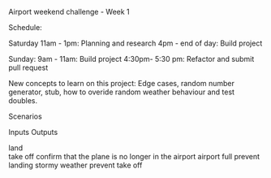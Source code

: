 Airport weekend challenge - Week 1 

Schedule:

Saturday 
11am - 1pm: Planning and research
4pm - end of day: Build project

Sunday: 
9am - 11am: Build project
4:30pm- 5:30 pm: Refactor and submit pull request 

New concepts to learn on this project:
Edge cases, random number generator, stub, how to overide random weather behaviour and test doubles. 

Scenarios

Inputs	         Outputs

land 	   
take off         confirm that the plane is no longer in the airport
airport full     prevent landing
stormy weather   prevent take off